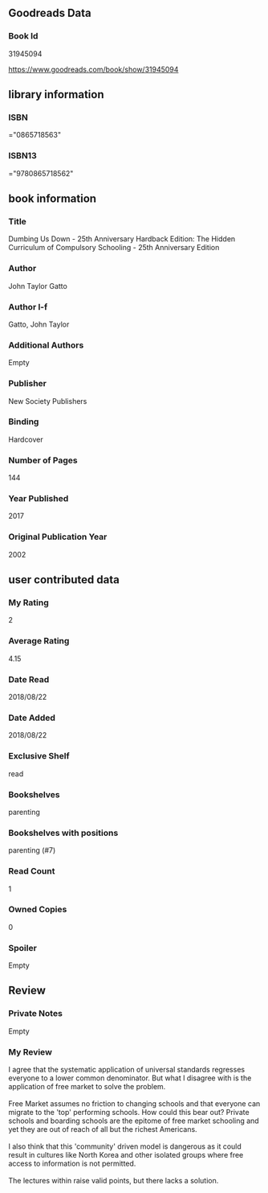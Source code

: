 <!-- This template shows how to bulk convert all columns of data into one markdown file -->
<!-- caveat: substitution key matches column headers from default export. You will get a KeyError if there's a mismatch -->

## Goodreads Data

### Book Id 

31945094

https://www.goodreads.com/book/show/31945094

## library information

### ISBN 
="0865718563"

### ISBN13 
="9780865718562"

## book information

### Title
Dumbing Us Down - 25th Anniversary Hardback Edition: The Hidden Curriculum of Compulsory Schooling - 25th Anniversary Edition

### Author 
John Taylor Gatto

### Author l-f 
Gatto, John Taylor

### Additional Authors
Empty

### Publisher 
New Society Publishers

### Binding
Hardcover

### Number of Pages
144

### Year Published
2017

### Original Publication Year 
2002

## user contributed data

### My Rating
2

### Average Rating
4.15

### Date Read
2018/08/22

### Date Added
2018/08/22

### Exclusive Shelf
read

### Bookshelves
parenting

### Bookshelves with positions
parenting (#7)

### Read Count
1

### Owned Copies
0

### Spoiler 
Empty

## Review

### Private Notes
Empty

### My Review
I agree that the systematic application of universal standards regresses everyone to a lower common denominator. But what I disagree with is the application of free market to solve the problem.<br/><br/>Free Market assumes no friction to changing schools and that everyone can migrate to the 'top' performing schools. How could this bear out? Private schools and boarding schools are the epitome of free market schooling and yet they are out of reach of all but the richest Americans.<br/><br/>I also think that this 'community' driven model is dangerous as it could result in cultures like North Korea and other isolated groups where free access to information is not permitted.<br/><br/>The lectures within raise valid points, but there lacks a solution.